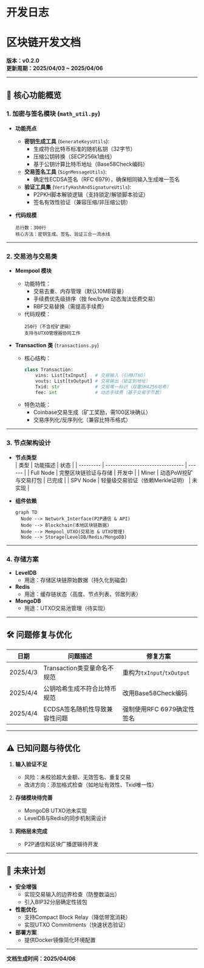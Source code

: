 # 开发日志

# 区块链开发文档  
**版本：v0.2.0**  
**更新周期：2025/04/03 ~ 2025/04/06**

---

## 🚀 核心功能概览  

### 1. **加密与签名模块** (`math_util.py`)  
- **功能亮点**  
  - **密钥生成工具** (`GenerateKeysUtils`):  
    - 生成符合比特币标准的随机私钥（32字节）  
    - 压缩公钥转换（SECP256k1曲线）  
    - 基于公钥计算比特币地址（Base58Check编码）  
  - **交易签名工具** (`SignMessageUtils`):  
    - 确定性ECDSA签名（RFC 6979），确保相同输入生成唯一签名  
  - **验证工具集** (`VerifyHashAndSignatureUtils`):  
    - P2PKH脚本解锁逻辑（支持锁定/解锁脚本验证）  
    - 签名有效性验证（兼容压缩/非压缩公钥）  

- **代码规模**  
  ```plaintext
  总行数：300行  
  核心方法：密钥生成、签名、验证三合一流水线  

---

### 2. **交易池与交易类**  
- **Mempool 模块**  
  - 功能特性：  
    - 交易去重、内存管理（默认10MB容量）  
    - 手续费优先级排序（按 fee/byte 动态淘汰低费交易）  
    - RBF交易替换（需提高手续费）  
  - 代码规模：  
    ```plaintext
    250行（不含挖矿逻辑）  
    支持与UTXO管理器协同工作  
    ```

- **Transaction 类** (`transactions.py`)  
  - 核心结构：  
    ```python
    class Transaction:
        vins: List[txInput]   # 交易输入（引用UTXO）
        vouts: List[txOutput] # 交易输出（锁定到地址）
        Txid: str             # 交易唯一标识（双重SHA256哈希）
        fee: int              # 动态手续费（基于交易字节数）
    ```
  - 特色功能：  
    - Coinbase交易生成（矿工奖励，需100区块确认）  
    - 交易序列化/反序列化（兼容比特币格式）  

---

### 3. **节点架构设计**  
- **节点类型**  
  | 类型      | 功能描述                         | 状态   |
  | --------- | -------------------------------- | ------ |
  | Full Node | 完整区块链验证与存储             | 开发中 |
  | Miner     | 动态PoW挖矿与交易打包            | 已完成 |
  | SPV Node  | 轻量级交易验证（依赖Merkle证明） | 未实现 |

- **组件依赖**  
  ```mermaid
  graph TD
    Node --> Network_Interface(P2P通信 & API)
    Node --> Blockchain(本地区块链数据)
    Node --> Mempool_UTXO(交易池 & UTXO管理)
    Node --> Storage(LevelDB/Redis/MongoDB)
  ```

---

### 4. **存储方案**  
- **LevelDB**  
  - 用途：存储区块链原始数据（持久化到磁盘）  
- **Redis**  
  - 用途：缓存链状态（高度、节点列表、邻居列表）  
- **MongoDB**  
  - 用途：UTXO交易池管理（待实现）  

---

## 🛠 问题修复与优化  
| 日期     | 问题描述                      | 修复方案                   |
| -------- | ----------------------------- | -------------------------- |
| 2025/4/3 | Transaction类变量命名不规范   | 重构为`txInput`/`txOutput` |
| 2025/4/4 | 公钥哈希生成不符合比特币规范  | 改用Base58Check编码        |
| 2025/4/4 | ECDSA签名随机性导致兼容性问题 | 强制使用RFC 6979确定性签名 |

---

## ⚠️ 已知问题与待优化  
1. **输入验证不足**  
   - 风险：未校验超大金额、无效签名、重复交易  
   - 改进方向：添加格式检查（如地址有效性、Txid唯一性）  

2. **存储模块待完善**  
   - MongoDB UTXO池未实现  
   - LevelDB与Redis的同步机制需设计  

3. **网络层未完成**  
   - P2P通信和区块广播逻辑待开发  

---

## 🔮 未来计划  
- **安全增强**  
  - 实现交易输入的边界检查（防整数溢出）  
  - 引入BIP32分层确定性钱包  
- **性能优化**  
  - 支持Compact Block Relay（降低带宽消耗）  
  - 实现UTXO Commitments（快速状态验证）  
- **部署方案**  
  - 提供Docker镜像简化环境配置  

---

**文档生成时间：2025/04/06**  

```
```
